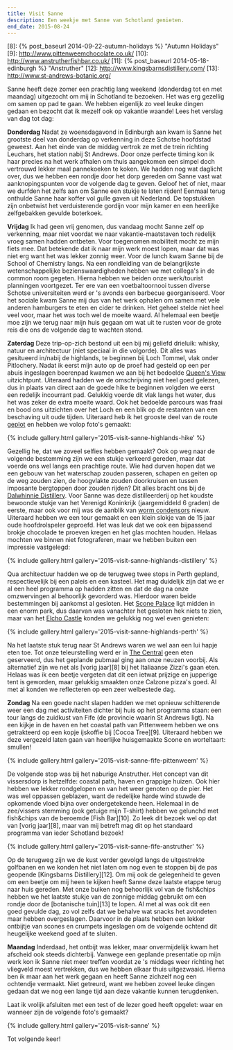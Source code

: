 ```yaml
---
title: Visit Sanne
description: Een weekje met Sanne van Schotland genieten.
end_date: 2015-08-24
---
```

[1]: http://www.walkhighlands.co.uk/perthshire/queens-view.shtml
[2]: https://flow.polar.com/training/analysis/185289180
[3]: http://www.discovering-distilleries.com/dalwhinnie/
[4]: http://www.undiscoveredscotland.co.uk/usfeatures/maltwhisky/condenser.html
[5]: http://scone-palace.co.uk/
[6]: http://www.visitscotland.com/info/see-do/elcho-castle-p248441
[7]: http://www.taylor-walker.co.uk/pub/central-st-andrews/s1874/
[8]: {% post_baseurl 2014-09-22-autumn-holidays %} "Autumn Holidays"
[9]: http://www.pittenweemchocolate.co.uk/
[10]: http://www.anstrutherfishbar.co.uk/
[11]: {% post_baseurl 2014-05-18-edinburgh %} "Anstruther"
[12]: http://www.kingsbarnsdistillery.com/
[13]: http://www.st-andrews-botanic.org/

Sanne heeft deze zomer een prachtig lang weekend (donderdag tot en met maandag) uitgezocht om mij in Schotland te bezoeken. Het was erg gezellig om samen op pad te gaan. We hebben eigenlijk zo veel leuke dingen gedaan en bezocht dat ik mezelf ook op vakantie waande! Lees het verslag van dag tot dag:

<a name="more"></a>

**Donderdag** Nadat ze woensdagavond in Edinburgh aan kwam is Sanne het grootste deel van donderdag op verkenning in deze Schotse hoofdstad geweest. Aan het einde van de middag vertrok ze met de trein richting Leuchars, het station nabij St Andrews. Door onze perfecte timing kon ik haar precies na het werk afhalen om thuis aangekomen een simpel doch vertrouwd lekker maal pannekoeken te koken. We hadden nog wat daglicht over, dus we hebben een rondje door het dorp gereden om Sanne vast wat aanknopingspunten voor de volgende dag te geven. Geloof het of niet, maar we durfden het zelfs aan om Sanne een stukje te laten rijden! Eenmaal terug onthulde Sanne haar koffer vol gulle gaven uit Nederland. De topstukken zijn onbetwist het verduisterende gordijn voor mijn kamer en een heerlijke zelfgebakken gevulde boterkoek.

**Vrijdag** Ik had geen vrij genomen, dus vandaag mocht Sanne zelf op verkenning, maar niet voordat we naar vakantie-maatstaven toch redelijk vroeg samen hadden ontbeten. Voor toegenomen mobiliteit mocht ze mijn fiets mee. Dat betekende dat ik naar mijn werk moest lopen, maar dat was niet erg want het was lekker zonnig weer. Voor de lunch kwam Sanne bij de School of Chemistry langs. Na een rondleiding van de belangrijkste wetenschappelijke bezienswaardigheden hebben we met collega's in de common room gegeten. Hierna hebben we beiden onze werk/tourist planningen voortgezet. Ter ere van een voetbaltoornooi tussen diverse Schotse universiteiten werd er 's avonds een barbecue georganiseerd. Voor het sociale kwam Sanne mij dus van het werk ophalen om samen met vele anderen hamburgers te eten en cider te drinken. Het geheel stelde niet heel veel voor, maar het was toch wel de moeite waard. Al helemaal een beetje moe zijn we terug naar mijn huis gegaan om wat uit te rusten voor de grote reis die ons de volgende dag te wachten stond.

**Zaterdag** Deze trip-op-zich bestond uit een bij mij geliefd drieluik: whisky, natuur en architectuur (niet speciaal in die volgorde). Dit alles was gesitueerd in/nabij de highlands, te beginnen bij Loch Tommel, vlak onder Pitlochery. Nadat ik eerst mijn auto op de proef had gesteld op een per abuis ingeslagen boerenpad kwamen we aan bij het bedoelde [Queen's View][1] uitzichtpunt. Uiteraard hadden we de omschrijving niet heel goed gelezen, dus in plaats van direct aan de goede hike te beginnen volgden we eerst een redelijk incourrant pad. Gelukkig voerde dit vlak langs het water, dus het was zeker de extra moeite waard. Ook het bedoelde parcours was fraai en bood ons uitzichten over het Loch en een blik op de restanten van een beschaving uit oude tijden. Uiteraard heb ik het grooste deel van de route [geplot][2] en hebben we volop foto's gemaakt:

{% include gallery.html gallery='2015-visit-sanne-highlands-hike' %}

Gezellig he, dat we zoveel selfies hebben gemaakt? Ook op weg naar de volgende bestemming zijn we een stukje verkeerd gereden, maar dat voerde ons wel langs een prachtige route. Wie had durven hopen dat we een gebouw van het waterschap zouden passeren, schapen en geiten op de weg zouden zien, de hoogvlakte zouden doorkruisen en tussen imposante bergtoppen door zouden rijden? Dit alles bracht ons bij de [Dalwhinnie Distillery][3]. Voor Sanne was deze distilleerderij op het koudste bewoonde stukje van het Verenigd Koninkrijk (jaargemiddeld 6 graden) de eerste, maar ook voor mij was de aanblik van [worm condensors][4] nieuw. Uiteraard hebben we een tour gemaakt en een klein slokje van de 15 jaar oude hoofdrolspeler geproefd. Het was leuk dat we ook een bijpassend brokje chocolade te proeven kregen en het glas mochten houden. Helaas mochten we binnen niet fotograferen, maar we hebben buiten een impressie vastgelegd:

{% include gallery.html gallery='2015-visit-sanne-highlands-distillery' %}

Qua architectuur hadden we op de terugweg twee stops in Perth gepland, respectievelijk bij een paleis en een kasteel. Het mag duidelijk zijn dat we er al een heel programma op hadden zitten en dat de dag na onze omzwervingen al behoorlijk gevorderd was. Hierdoor waren beide bestemmingen bij aankomst al gesloten. Het [Scone Palace][5] ligt midden in een enorm park, dus daarvan was vanachter het gesloten hek niets te zien, maar van het [Elcho Castle][6] konden we gelukkig nog wel even genieten:

{% include gallery.html gallery='2015-visit-sanne-highlands-perth' %}

Na het laatste stuk terug naar St Andrews waren we wel aan een lui hapje eten toe. Tot onze teleurstelling werd er in [The Central][7] geen eten geserveerd, dus het geplande pubmaal ging aan onze neuzen voorbij. Als alternatief zijn we net als [vorig jaar][8] bij het Italiaanse Zizzi's gaan eten. Helaas was ik een beetje vergeten dat dit een ietwat prijzige en jupperige tent is geworden, maar gelukkig smaakten onze Calzone pizza's goed. Al met al konden we reflecteren op een zeer welbestede dag.

**Zondag** Na een goede nacht slapen hadden we met opnieuw schitterende weer een dag met activiteiten dichter bij huis op het programma staan: een tour langs de zuidkust van Fife (de provincie waarin St Andrews ligt). Na een kijkje in de haven en het coastal path van Pittenweem hebben we ons getrakteerd op een kopje ijskoffie bij [Cocoa Tree][9]. Uiteraard hebben we deze vergezeld laten gaan van heerlijke huisgemaakte Scone en worteltaart: smullen!

{% include gallery.html gallery='2015-visit-sanne-fife-pittenweem' %}

De volgende stop was bij het naburige Anstruther. Het concept van dit vissersdorp is hetzelfde: coastal path, haven en grappige huizen. Ook hier hebben we lekker rondgelopen en van het weer genoten op de pier. Het was wel oppassen geblazen, want de redelijke harde wind stuwde de opkomende vloed bijna over ondergetekende heen. Helemaal in de zee/vissers stemming (ook getuige mijn T-shirt) hebben we gelunchd met fish&chips van de beroemde [Fish Bar][10]. Zo leek dit bezoek wel op dat van [vorig jaar][8], maar van mij betreft mag dit op het standaard programma van ieder Schotland bezoek!

{% include gallery.html gallery='2015-visit-sanne-fife-anstruther' %}

Op de terugweg zijn we de kust verder gevolgd langs de uitgestrekte golfbanen en we konden het niet laten om nog even te stoppen bij de pas geopende [Kingsbarns Distillery][12]. Om mij ook de gelegenheid te geven om een beetje om mij heen te kijken heeft Sanne deze laatste etappe terug naar huis gereden. Met onze buiken nog behoorlijk vol van de fish&chips hebben we het laatste stukje van de zonnige middag gebruikt om een rondje door de [botanische tuin][13] te lopen. Al met al was ook dit een goed gevulde dag, zo vol zelfs dat we behalve wat snacks het avondeten maar hebben overgeslagen. Daarvoor in de plaats hebben een lekker ontbijtje van scones en crumpets ingeslagen om de volgende ochtend dit heugelijke weekend goed af te sluiten.

**Maandag** Inderdaad, het ontbijt was lekker, maar onvermijdelijk kwam het afscheid ook steeds dichterbij. Vanwege een geplande presentatie op mijn werk kon ik Sanne niet meer treffen voordat ze 's middags weer richting het vliegveld moest vertrekken, dus we hebben elkaar thuis uitgezwaaid. Hierna ben ik maar aan het werk gegaan en heeft Sanne zichzelf nog een ochtendje vermaakt. Niet getreurd, want we hebben zoveel leuke dingen gedaan dat we nog een lange tijd aan deze vakantie kunnen terugdenken.

Laat ik vrolijk afsluiten met een test of de lezer goed heeft opgelet: waar en wanneer zijn de volgende foto's gemaakt?

{% include gallery.html gallery='2015-visit-sanne' %}

Tot volgende keer!